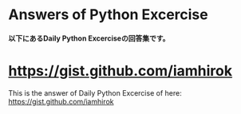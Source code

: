 
Answers of Python Excercise  
===========================  
#### 以下にあるDaily Python Excerciseの回答集です。  　
https://gist.github.com/iamhirok  
==================================================  
This is the answer of Daily Python Excercise of here:  
https://gist.github.com/iamhirok
